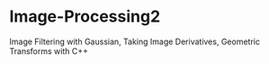 # Image-Processing2
Image Filtering with Gaussian, Taking Image Derivatives, Geometric Transforms with C++
